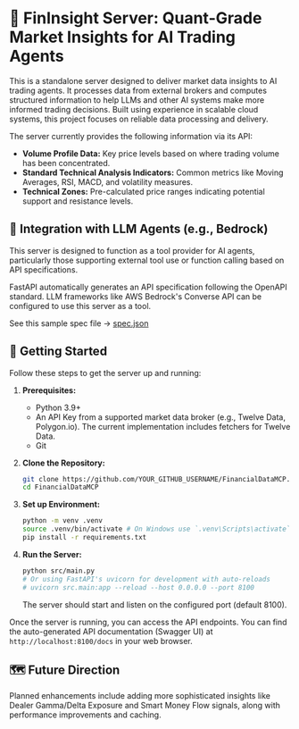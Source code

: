# 🤖 FinInsight Server: Quant-Grade Market Insights for AI Trading Agents

This is a standalone server designed to deliver market data insights to AI trading agents. It processes data from external brokers and computes structured information to help LLMs and other AI systems make more informed trading decisions. Built using experience in scalable cloud systems, this project focuses on reliable data processing and delivery.

The server currently provides the following information via its API:

*   **Volume Profile Data:** Key price levels based on where trading volume has been concentrated.
*   **Standard Technical Analysis Indicators:** Common metrics like Moving Averages, RSI, MACD, and volatility measures.
*   **Technical Zones:** Pre-calculated price ranges indicating potential support and resistance levels.

## 🤝 Integration with LLM Agents (e.g., Bedrock)

This server is designed to function as a tool provider for AI agents, particularly those supporting external tool use or function calling based on API specifications.

FastAPI automatically generates an API specification following the OpenAPI standard. LLM frameworks like AWS Bedrock's Converse API can be configured to use this server as a tool.

See this sample spec file ->
[spec.json](src/tools/spec.json)
## 🚀 Getting Started

Follow these steps to get the server up and running:

1.  **Prerequisites:**
    *   Python 3.9+
    *   An API Key from a supported market data broker (e.g., Twelve Data, Polygon.io). The current implementation includes fetchers for Twelve Data.
    *   Git

2.  **Clone the Repository:**
    ```bash
    git clone https://github.com/YOUR_GITHUB_USERNAME/FinancialDataMCP.git
    cd FinancialDataMCP
    ```

3.  **Set up Environment:**
    ```bash
    python -m venv .venv
    source .venv/bin/activate # On Windows use `.venv\Scripts\activate`
    pip install -r requirements.txt
    ```

4.  **Run the Server:**
    ```bash
    python src/main.py
    # Or using FastAPI's uvicorn for development with auto-reloads
    # uvicorn src.main:app --reload --host 0.0.0.0 --port 8100
    ```
    The server should start and listen on the configured port (default 8100).


Once the server is running, you can access the API endpoints. You can find the auto-generated API documentation (Swagger UI) at `http://localhost:8100/docs` in your web browser.

## 🗺️ Future Direction

Planned enhancements include adding more sophisticated insights like Dealer Gamma/Delta Exposure and Smart Money Flow signals, along with performance improvements and caching.
